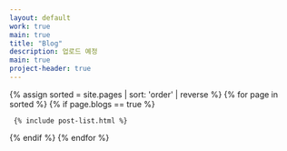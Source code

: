 ```yaml
---
layout: default
work: true
main: true
title: "Blog"
description: 업로드 예정
main: true
project-header: true
---
```


<div class="catalogue">
{% assign sorted = site.pages | sort: 'order' | reverse %}
{% for page in sorted %}
{% if page.blogs == true %}

     {% include post-list.html %}

{% endif %}
{% endfor %}
</div>
